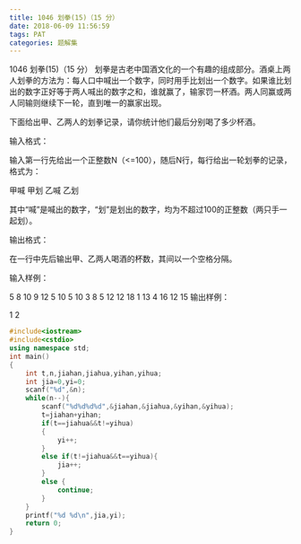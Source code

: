 ```yaml
---
title: 1046 划拳(15)（15 分）
date: 2018-06-09 11:56:59
tags: PAT
categories: 题解集
---
```


1046 划拳(15)（15 分）
划拳是古老中国酒文化的一个有趣的组成部分。酒桌上两人划拳的方法为：每人口中喊出一个数字，同时用手比划出一个数字。如果谁比划出的数字正好等于两人喊出的数字之和，谁就赢了，输家罚一杯酒。两人同赢或两人同输则继续下一轮，直到唯一的赢家出现。

下面给出甲、乙两人的划拳记录，请你统计他们最后分别喝了多少杯酒。

输入格式：

输入第一行先给出一个正整数N（<=100），随后N行，每行给出一轮划拳的记录，格式为：

甲喊 甲划 乙喊 乙划

其中“喊”是喊出的数字，“划”是划出的数字，均为不超过100的正整数（两只手一起划）。

输出格式：

在一行中先后输出甲、乙两人喝酒的杯数，其间以一个空格分隔。

输入样例：

5
8 10 9 12
5 10 5 10
3 8 5 12
12 18 1 13
4 16 12 15
输出样例：

1 2

```cpp
#include<iostream>
#include<cstdio>
using namespace std;
int main()
{
    int t,n,jiahan,jiahua,yihan,yihua;
    int jia=0,yi=0;
    scanf("%d",&n);
    while(n--){
        scanf("%d%d%d%d",&jiahan,&jiahua,&yihan,&yihua);
        t=jiahan+yihan;
        if(t==jiahua&&t!=yihua)
        {
            yi++;
        }
        else if(t!=jiahua&&t==yihua){
            jia++;
        }
        else {
            continue;
        }
    }
    printf("%d %d\n",jia,yi);
    return 0;
}

```
